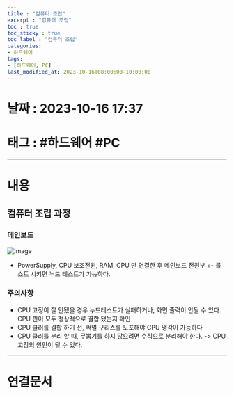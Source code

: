 ```yaml
---
title : "컴퓨터 조립"
excerpt : "컴퓨터 조립"
toc : true
toc_sticky : true
toc_label : "컴퓨터 조립"
categories:
- 하드웨어
tags:
- [하드웨어, PC]
last_modified_at: 2023-10-16T08:00:00-10:00:00
---
```


# 날짜 : 2023-10-16 17:37

# 태그 : #하드웨어 #PC
---

# 내용

## 컴퓨터 조립 과정

### 메인보드
  
![image](./../../assets/images/../../assets/Images/MainBoard.png)
- PowerSupply, CPU 보조전원, RAM, CPU 만 연결한 후 메인보드 전원부 +- 를 쇼트 시키면 누드 테스트가 가능하다.

### 주의사항
- CPU 고정이 잘 안됐을 경우 누드테스트가 실패하거나, 화면 출력이 안될 수 있다. CPU 핀이 모두 정상적으로 결합 됐는지 확인
- CPU 쿨러를 결합 하기 전, 써멀 구리스를 도포해야 CPU 냉각이 가능하다
- CPU 클러를 분리 할 때, 무뽑기를 하지 않으려면 수직으로 분리해야 한다. ->  CPU 고장의 원인이 될 수 있다.

---

# 연결문서
